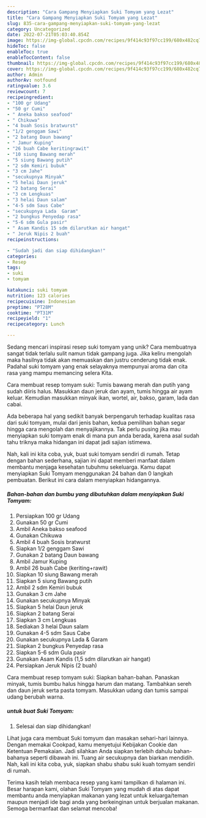 ```yaml
---
description: "Cara Gampang Menyiapkan Suki Tomyam yang Lezat"
title: "Cara Gampang Menyiapkan Suki Tomyam yang Lezat"
slug: 835-cara-gampang-menyiapkan-suki-tomyam-yang-lezat
category: Uncategorized
date: 2022-07-21T05:03:40.854Z
image: https://img-global.cpcdn.com/recipes/9f414c93f97cc199/680x482cq70/suki-tomyam-foto-resep-utama.jpg
hideToc: false
enableToc: true
enableTocContent: false
thumbnail: https://img-global.cpcdn.com/recipes/9f414c93f97cc199/680x482cq70/suki-tomyam-foto-resep-utama.jpg
cover: https://img-global.cpcdn.com/recipes/9f414c93f97cc199/680x482cq70/suki-tomyam-foto-resep-utama.jpg
author: Admin
authorAv: notfound
ratingvalue: 3.6
reviewcount: 7
recipeingredient:
- "100 gr Udang"
- "50 gr Cumi"
- " Aneka bakso seafood"
- " Chikuwa"
- "4 buah Sosis bratwurst"
- "1/2 genggam Sawi"
- "2 batang Daun bawang"
- " Jamur Kuping"
- "26 buah Cabe keritingrawit"
- "10 siung Bawang merah"
- "5 siung Bawang putih"
- "2 sdm Kemiri bubuk"
- "3 cm Jahe"
- "secukupnya Minyak"
- "5 helai Daun jeruk"
- "2 batang Serai"
- "3 cm Lengkuas"
- "3 helai Daun salam"
- "4-5 sdm Saus Cabe"
- "secukupnya Lada  Garam"
- "2 bungkus Penyedap rasa"
- "5-6 sdm Gula pasir"
- " Asam Kandis 15 sdm dilarutkan air hangat"
- " Jeruk Nipis 2 buah"
recipeinstructions:

- "Sudah jadi dan siap dihidangkan!"
categories:
- Resep
tags:
- suki
- tomyam

katakunci: suki tomyam 
nutrition: 123 calories
recipecuisine: Indonesian
preptime: "PT28M"
cooktime: "PT31M"
recipeyield: "1"
recipecategory: Lunch

---
```





Sedang mencari inspirasi resep suki tomyam yang unik? Cara membuatnya sangat tidak terlalu sulit namun tidak gampang juga. Jika keliru mengolah maka hasilnya tidak akan memuaskan dan justru cenderung tidak enak. Padahal suki tomyam yang enak selayaknya mempunyai aroma dan cita rasa yang mampu memancing selera Kita.





Cara membuat resep tomyam suki: Tumis bawang merah dan putih yang sudah diiris halus. Masukkan daun jeruk dan ayam, tumis hingga air ayam keluar. Kemudian masukkan minyak ikan, wortel, air, bakso, garam, lada dan cabai.

Ada beberapa hal yang sedikit banyak berpengaruh terhadap kualitas rasa dari suki tomyam, mulai dari jenis bahan, kedua pemilihan bahan segar hingga cara mengolah dan menyajikannya. Tak perlu pusing jika mau menyiapkan suki tomyam enak di mana pun anda berada, karena asal sudah tahu triknya maka hidangan ini dapat jadi sajian istimewa.






Nah, kali ini kita coba, yuk, buat suki tomyam sendiri di rumah. Tetap dengan bahan sederhana, sajian ini dapat memberi manfaat dalam membantu menjaga kesehatan tubuhmu sekeluarga. Kamu dapat menyiapkan Suki Tomyam menggunakan 24 bahan dan 0 langkah pembuatan. Berikut ini cara dalam menyiapkan hidangannya.

<!--inarticleads1-->

##### Bahan-bahan dan bumbu yang dibutuhkan dalam menyiapkan Suki Tomyam:

1. Persiapkan 100 gr Udang
1. Gunakan 50 gr Cumi
1. Ambil  Aneka bakso seafood
1. Gunakan  Chikuwa
1. Ambil 4 buah Sosis bratwurst
1. Siapkan 1/2 genggam Sawi
1. Gunakan 2 batang Daun bawang
1. Ambil  Jamur Kuping
1. Ambil 26 buah Cabe (keriting+rawit)
1. Siapkan 10 siung Bawang merah
1. Siapkan 5 siung Bawang putih
1. Ambil 2 sdm Kemiri bubuk
1. Gunakan 3 cm Jahe
1. Gunakan secukupnya Minyak
1. Siapkan 5 helai Daun jeruk
1. Siapkan 2 batang Serai
1. Siapkan 3 cm Lengkuas
1. Sediakan 3 helai Daun salam
1. Gunakan 4-5 sdm Saus Cabe
1. Gunakan secukupnya Lada &amp; Garam
1. Siapkan 2 bungkus Penyedap rasa
1. Siapkan 5-6 sdm Gula pasir
1. Gunakan  Asam Kandis (1,5 sdm dilarutkan air hangat)
1. Persiapkan  Jeruk Nipis (2 buah)


Cara membuat resep tomyam suki: Siapkan bahan-bahan. Panaskan minyak, tumis bumbu halus hingga harum dan matang. Tambahkan sereh dan daun jeruk serta pasta tomyam. Masukkan udang dan tumis sampai udang berubah warna. 

<!--inarticleads2-->

#####  untuk buat Suki Tomyam:


1. Selesai dan siap dihidangkan!

Lihat juga cara membuat Suki tomyum dan masakan sehari-hari lainnya. Dengan memakai Cookpad, kamu menyetujui Kebijakan Cookie dan Ketentuan Pemakaian. Jadi silahkan Anda siapkan terlebih dahulu bahan-bahanya seperti dibawah ini. Tuang air secukupnya dan biarkan mendidih. Nah, kali ini kita coba, yuk, siapkan shabu shabu suki kuah tomyam sendiri di rumah. 

Terima kasih telah membaca resep yang kami tampilkan di halaman ini. Besar harapan kami, olahan Suki Tomyam yang mudah di atas dapat membantu anda menyiapkan makanan yang lezat untuk keluarga/teman maupun menjadi ide bagi anda yang berkeinginan untuk berjualan makanan. Semoga bermanfaat dan selamat mencoba!

